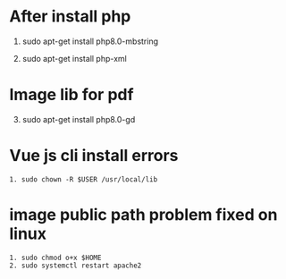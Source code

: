 # After install php
1. sudo apt-get install php8.0-mbstring

2. sudo apt-get install php-xml

# Image lib for pdf
3. sudo apt-get install php8.0-gd


# Vue js cli install errors
    1. sudo chown -R $USER /usr/local/lib


# image public path problem fixed on linux
    1. sudo chmod o+x $HOME
    2. sudo systemctl restart apache2
